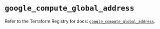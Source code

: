 # `google_compute_global_address`

Refer to the Terraform Registry for docs: [`google_compute_global_address`](https://registry.terraform.io/providers/hashicorp/google/5.29.1/docs/resources/compute_global_address).
